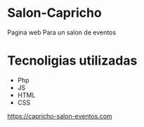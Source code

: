﻿# Salon-Capricho
Pagina web Para un salon de eventos

# Tecnoligias utilizadas
- Php
- JS
- HTML
- CSS
  
https://capricho-salon-eventos.com
